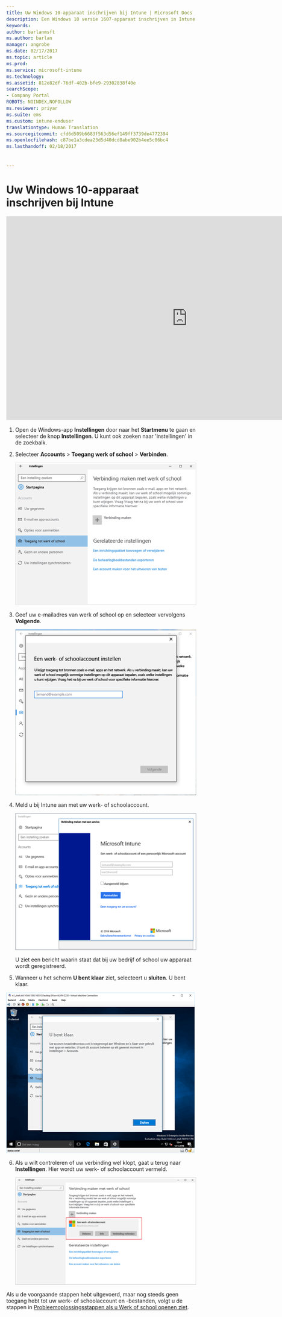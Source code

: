 ```yaml
---
title: Uw Windows 10-apparaat inschrijven bij Intune | Microsoft Docs
description: Een Windows 10 versie 1607-apparaat inschrijven in Intune
keywords: 
author: barlanmsft
ms.author: barlan
manager: angrobe
ms.date: 02/17/2017
ms.topic: article
ms.prod: 
ms.service: microsoft-intune
ms.technology: 
ms.assetid: 812e82df-76df-402b-bfe9-29302838f40e
searchScope:
- Company Portal
ROBOTS: NOINDEX,NOFOLLOW
ms.reviewer: priyar
ms.suite: ems
ms.custom: intune-enduser
translationtype: Human Translation
ms.sourcegitcommit: cfd6d509b6683f563d56ef149ff3739de4772394
ms.openlocfilehash: c87be1a3cdea23d5d40dcd8abe902b4ee5c06bc4
ms.lasthandoff: 02/18/2017


---
```


# <a name="enroll-your-windows-10-device-in-intune"></a>Uw Windows 10-apparaat inschrijven bij Intune

<iframe src="https://channel9.msdn.com/Series/IntuneEnrollment/Windows-Enrollment-with-AAD/player" width="960" height="540" allowFullScreen frameBorder="0"></iframe>

1.  Open de Windows-app **Instellingen** door naar het **Startmenu** te gaan en selecteer de knop **Instellingen**. U kunt ook zoeken naar 'instellingen' in de zoekbalk.

2. Selecteer **Accounts** > **Toegang werk of school** > **Verbinden**.

    ![Selecteer Werk- of school-account openen](./media/w10-enroll-rs1-connect-to-work-or-school.png)

3.  Geef uw e-mailadres van werk of school op en selecteer vervolgens **Volgende**.

    ![Uw werk- of schoolaccount opgeven](./media/w10-enroll-rs1-set-up-work-or-school-account.png)

4. Meld u bij Intune aan met uw werk- of schoolaccount.

    ![Een werk- of schoolaccount toevoegen](./media/w10-enroll-rs1-enter-your-credentials.png)

    U ziet een bericht waarin staat dat bij uw bedrijf of school uw apparaat wordt geregistreerd.

5. Wanneer u het scherm **U bent klaar** ziet, selecteert u **sluiten**. U bent klaar.

  ![Klik in het scherm U bent klaar! op Sluiten](./media/w10-enroll-rs1-youre-all-set.png)

6. Als u wilt controleren of uw verbinding wel klopt, gaat u terug naar **Instellingen**. Hier wordt uw werk- of schoolaccount vermeld.

    ![Valideren of de verbinding correct is ingesteld](./media/w10-enroll-rs1-validate-successful-enrollment.png)

Als u de voorgaande stappen hebt uitgevoerd, maar nog steeds geen toegang hebt tot uw werk- of schoolaccount en -bestanden, volgt u de stappen in [Probleemoplossingsstappen als u Werk of school openen ziet](troubleshoot-your-windows-10-device-windows.md#troubleshooting-steps-to-follow-if-you-see-access-work-or-school).

